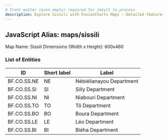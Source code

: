 ```yaml
---
# Front matter (even empty) required for Jekyll to process
description: Explore Sissili with FusionCharts Maps – Detailed features for seamless integration. Try now & enhance your data visualization today! 
---
```


## JavaScript Alias: maps/sissili

Map Name: Sissili
Dimensions (Width x Height): 600x460

### List of Entities

ID | Short label | Label
---|---|---|
BF.CO.SS.NE|NE|Nébiélianayou Department
BF.CO.SS.SI|SI|Silly Department
BF.CO.SS.NI|NI|Niabouri Department
BF.CO.SS.TO|TO|Tô Department
BF.CO.SS.BO|BO|Boura Department
BF.CO.SS.LE|LE|Léo Department
BF.CO.SS.BI|BI|Biéha Department
